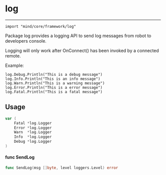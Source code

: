 # log
----
    import "mind/core/framework/log"

Package log provides a logging API to send log messages from robot to developers
console.

Logging will only work after OnConnect() has been invoked by a connected remote.

Example:

    log.Debug.Println("This is a debug message")
    log.Info.Println("This is an info message")
    log.Warn.Println("This is a warning message")
    log.Error.Println("This is a error message")
    log.Fatal.Println("This is a fatal message")

## Usage

```go
var (
	Fatal *log.Logger
	Error *log.Logger
	Warn  *log.Logger
	Info  *log.Logger
	Debug *log.Logger
)
```

#### func  SendLog

```go
func SendLog(msg []byte, level loggers.Level) error
```
